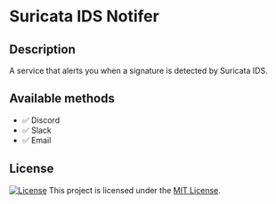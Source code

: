 # Suricata IDS Notifer

## Description

A service that alerts you when a signature is detected by Suricata IDS.

## Available methods 

- ✅ Discord
- ✅ Slack
- ✅ Email

## License

[![License](https://img.shields.io/badge/license-MIT-blue.svg)](LICENSE)
This project is licensed under the [MIT License](LICENSE).